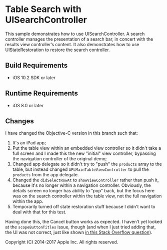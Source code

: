 # Table Search with UISearchController

This sample demonstrates how to use UISearchController. A search controller manages the presentation of a search bar, in concert with the results view controller’s content. It also demonstrates how to use UIStateRestoration to restore the search controller.

## Build Requirements
+ iOS 10.2 SDK or later

## Runtime Requirements
+ iOS 8.0 or later

## Changes

I have changed the Objective-C version in this branch such that:

1. It's an iPad app;
2. Put the table view within an embedded view controller so it didn't take a full screen and I made this the new "initial" view controller, bypassing the navigation controller of the original demo;
3. Changed app delegate so it didn't try to "push" the `products` array to the table, but instead changed `APLMainTableViewController` to pull the `products` from the app delegate.
4. Changed the `didSelectRowAt` to `showViewController` rather than push it, because it's no longer within a navigation controller. Obviously, the details screen no longer has ability to "pop" back, but the focus here was on the search controller within the table view, not the full navigation within the app.
5. Temporarily turned off state restoration stuff because I didn't want to deal with that for this test.

Having done this, the Cancel button works as expected. I haven't yet looked at the `scopeButtonTitles` issue, though (and when I just tried adding that, the UI was not correct, just like shown [in this Stack Overflow question](https://stackoverflow.com/questions/46721415/uisearchcontroller-ios-11-not-in-navigation-bar-busted)).

Copyright (C) 2014-2017 Apple Inc. All rights reserved.

